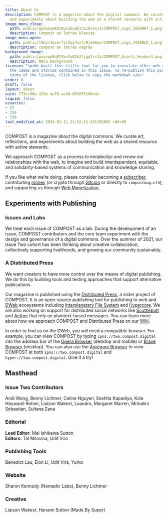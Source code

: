 ```yaml
---
title: About Us
description: COMPOST is a magazine about the digital commons. We curate art, reflections,
  and experiments about building the web as a shared resource with active stewards.
image_menu_close:
  path: public/wpduzwe85z8us16aqklnzz0s4vi1/COMPOST_Logo_1920WHT_1.png
  description: Compost en letras blancas
image_menu_open:
  path: public/l9myr3wvor7zs2qy4vxfv9jeb0yu/COMPOST_Logo_1920BLK_1.png
  description: compost en letras negras
background_image:
  path: public/puyvqm9q974wv2u82k2tigq1rx1a/COMPOST_Assets_Header4.png
  description: Menu background
license: "<p>We built this little tool for you to inoculate other web spaces with
  the ideas and stories contained in this issue. To re-publish this piece under the
  terms of the license, click below to copy the markdown.</p>"
order: 8
draft: false
layout: about
uuid: 773ec90a-329e-4a76-aa34-8530f5108c4a
liquid: false
usuaries:
- 27
- 356
- 310
last_modified_at: 2023-01-11 21:52:21.331102885 +00:00
---
```


<p>COMPOST is a magazine about the digital commons. We curate art, reflections, and experiments about building the web as a shared resource with active stewards.</p><p>We approach COMPOST as a process to metabolize and renew our relationships with the web, to imagine and build interdependent, equitable, and solidarity-based systems of communication and knowledge sharing.</p><p>If you like what we’re doing, please consider becoming a <a href="https://opencollective.com/compost/contribute/backer-22573/checkout" rel="noopener" referrerpolicy="strict-origin-when-cross-origin">subscriber</a>, contributing <a href="https://opencollective.com/compost" rel="noopener" referrerpolicy="strict-origin-when-cross-origin">money</a> (or crypto through <a href="https://gitcoin.co/grants/1385/compost" rel="noopener" referrerpolicy="strict-origin-when-cross-origin">Gitcoin</a> or directly to <code>compostmag.eth</code>), and supporting us through <a href="https://two.compost.digital/support-us/#web-monetization" rel="noopener" referrerpolicy="strict-origin-when-cross-origin">Web Monetization</a>.</p><h2 id="experiments-with-publishing">Experiments with Publishing</h2><h3 id="issues-and-labs">Issues and Labs</h3><p>We treat each issue of COMPOST as a lab. During the development of an issue, COMPOST contributors and the core team experiment with the design and governance of a digital commons. Over the summer of 2021, our Issue Two cohort has been thinking about creative collaboration, collectively supporting livelihoods, and growing our community sustainably.</p><h3 id="a-distributed-press">A Distributed Press</h3><p>We want creators to have more control over the means of digital publishing. We do this by building tools and testing approaches that support alternative publications.</p><p>Our magazine is published using the <a href="https://distributed.press" rel="noopener" referrerpolicy="strict-origin-when-cross-origin">Distributed Press</a>, a sister project of COMPOST. It is an open-source publishing tool for publishing to web and <a href="https://getdweb.net" rel="noopener" referrerpolicy="strict-origin-when-cross-origin">DWeb</a> ecosystems including <a href="https://ipfs.io" rel="noopener" referrerpolicy="strict-origin-when-cross-origin">Interplanetary File System</a> and <a href="https://hypercore-protocol.org" rel="noopener" referrerpolicy="strict-origin-when-cross-origin">Hypercore</a>. We are also working on support for distributed social networks like <a href="https://scuttlebutt.nz" rel="noopener" referrerpolicy="strict-origin-when-cross-origin">Scuttlebutt</a> and <a href="https://aether.app" rel="noopener" referrerpolicy="strict-origin-when-cross-origin">Aether</a> that rely on plaintext-based messages. You can learn more about how we approach COMPOST and Distributed Press on our <a href="https://github.com/hyphacoop/distributed-press-organizing/wiki/About-COMPOST-and-Distributed-Press/" rel="noopener" referrerpolicy="strict-origin-when-cross-origin">Wiki</a>.</p><p>In order to find us on the DWeb, you will need a compatible browser. For example, you can view COMPOST by typing <code>ipns://two.compost.digital</code> into the address bar of the <a href="https://www.opera.com" rel="noopener" referrerpolicy="strict-origin-when-cross-origin">Opera Browser</a> (desktop and mobile) or <a href="https://brave.com" rel="noopener" referrerpolicy="strict-origin-when-cross-origin">Brave Browser</a> (desktop). You can also use the <a href="https://github.com/AgregoreWeb/agregore-browser" rel="noopener" referrerpolicy="strict-origin-when-cross-origin">Agregore Browser</a> to view COMPOST at both <code>ipns://two.compost.digital</code> and <code>hyper://two.compost.digital</code>. Give it a try!</p><h2 id="masthead">Masthead</h2><h3 id="issue-two-contributors">Issue Two Contributors</h3><p>Andi Wong, Benny Lichtner, Celine Nguyen, Eeshita Kapadiya, Kola Heyward-Rotimi, Liaizon Wakest, Luandro, Margaret Warren, Mrinalini Sebastian, Sultana Zana</p><h3 id="editorial">Editorial</h3><p><strong>Lead Editor:</strong> Mai Ishikawa Sutton<br><strong>Editors:</strong> Tal Milovina, Udit Vira</p><h3 id="publishing-tools">Publishing Tools</h3><p>Benedict Lau, Elon Li, Udit Vira, Yurko</p><h3 id="website">Website</h3><p>Sharon Kennedy (Nomadic Labs), Benny Lichtner</p><h3 id="creative">Creative</h3><p>Liaizon Wakest, Hanami Sutton (Made By Super)</p>